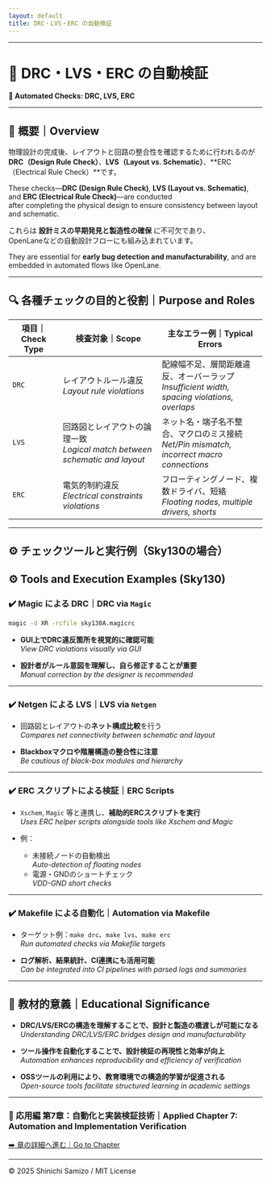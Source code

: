 ```yaml
---
layout: default
title: DRC・LVS・ERC の自動検証
---
```


---

# 🧪 DRC・LVS・ERC の自動検証  
**🧪 Automated Checks: DRC, LVS, ERC**

---

## 📘 概要｜Overview

物理設計の完成後、レイアウトと回路の整合性を確認するために行われるのが  
**DRC（Design Rule Check）**、**LVS（Layout vs. Schematic）**、**ERC（Electrical Rule Check）**です。

These checks—**DRC (Design Rule Check)**, **LVS (Layout vs. Schematic)**, and **ERC (Electrical Rule Check)**—are conducted  
after completing the physical design to ensure consistency between layout and schematic.

これらは **設計ミスの早期発見と製造性の確保** に不可欠であり、  
OpenLaneなどの自動設計フローにも組み込まれています。

They are essential for **early bug detection and manufacturability**, and are embedded in automated flows like OpenLane.

---

## 🔍 各種チェックの目的と役割｜Purpose and Roles

| 項目｜Check Type | 検査対象｜Scope | 主なエラー例｜Typical Errors |
|----------------|--------------|--------------------------|
| `DRC` | レイアウトルール違反<br>*Layout rule violations* | 配線幅不足、層間距離違反、オーバーラップ<br>*Insufficient width, spacing violations, overlaps* |
| `LVS` | 回路図とレイアウトの論理一致<br>*Logical match between schematic and layout* | ネット名・端子名不整合、マクロのミス接続<br>*Net/Pin mismatch, incorrect macro connections* |
| `ERC` | 電気的制約違反<br>*Electrical constraints violations* | フローティングノード、複数ドライバ、短絡<br>*Floating nodes, multiple drivers, shorts* |

---

## ⚙️ チェックツールと実行例（Sky130の場合）  
## ⚙️ Tools and Execution Examples (Sky130)

### ✔️ Magic による DRC｜DRC via `Magic`

```bash
magic -d XR -rcfile sky130A.magicrc
```

- **GUI上でDRC違反箇所を視覚的に確認可能**  
  *View DRC violations visually via GUI*

- **設計者がルール意図を理解し、自ら修正することが重要**  
  *Manual correction by the designer is recommended*

---

### ✔️ Netgen による LVS｜LVS via `Netgen`

- 回路図とレイアウトの**ネット構成比較**を行う  
  *Compares net connectivity between schematic and layout*

- **Blackboxマクロや階層構造の整合性に注意**  
  *Be cautious of black-box modules and hierarchy*

---

### ✔️ ERC スクリプトによる検証｜ERC Scripts

- `Xschem`, `Magic` 等と連携し、**補助的ERCスクリプトを実行**  
  *Uses ERC helper scripts alongside tools like Xschem and Magic*

- 例：  
  - 未接続ノードの自動検出  
    *Auto-detection of floating nodes*  
  - 電源・GNDのショートチェック  
    *VDD-GND short checks*

---

### ✔️ Makefile による自動化｜Automation via Makefile

- ターゲット例：`make drc`、`make lvs`、`make erc`  
  *Run automated checks via Makefile targets*

- **ログ解析、結果統計、CI連携にも活用可能**  
  *Can be integrated into CI pipelines with parsed logs and summaries*

---

## 🎯 教材的意義｜Educational Significance

- **DRC/LVS/ERCの構造を理解することで、設計と製造の橋渡しが可能になる**  
  *Understanding DRC/LVS/ERC bridges design and manufacturability*

- **ツール操作を自動化することで、設計検証の再現性と効率が向上**  
  *Automation enhances reproducibility and efficiency of verification*

- **OSSツールの利用により、教育環境での構造的学習が促進される**  
  *Open-source tools facilitate structured learning in academic settings*

---

### 🤖 応用編 第7章：自動化と実装検証技術｜Applied Chapter 7: Automation and Implementation Verification  
[➡️ 章の詳細へ進む｜Go to Chapter](./README.md)

---

© 2025 Shinichi Samizo / MIT License
